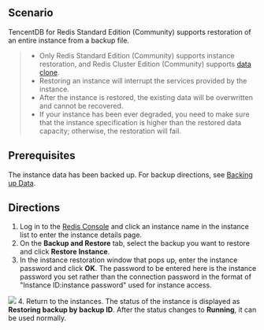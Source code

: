## Scenario
TencentDB for Redis Standard Edition (Community) supports restoration of an entire instance from a backup file.
	

>- Only Redis Standard Edition (Community) supports instance restoration, and Redis Cluster Edition (Community) supports [data clone](https://cloud.tencent.com/document/product/239/32545).
>- Restoring an instance will interrupt the services provided by the instance.
>- After the instance is restored, the existing data will be overwritten and cannot be recovered.
>- If your instance has been ever degraded, you need to make sure that the instance specification is higher than the restored data capacity; otherwise, the restoration will fail.

## Prerequisites
The instance data has been backed up. For backup directions, see [Backing up Data](https://cloud.tencent.com/document/product/239/30901).

## Directions

1. Log in to the [Redis Console](https://console.cloud.tencent.com/redis) and click an instance name in the instance list to enter the instance details page.
2. On the **Backup and Restore** tab, select the backup you want to restore and click **Restore Instance**.
3. In the instance restoration window that pops up, enter the instance password and click **OK**.
 The password to be entered here is the instance password you set rather than the connection password in the format of "Instance ID:instance password" used for instance access.

![](https://main.qcloudimg.com/raw/9fbe5715735d89a93bf2cd36d5cde7df.png)
4. Return to the instances. The status of the instance is displayed as **Restoring backup by backup ID**. After the status changes to **Running**, it can be used normally.



